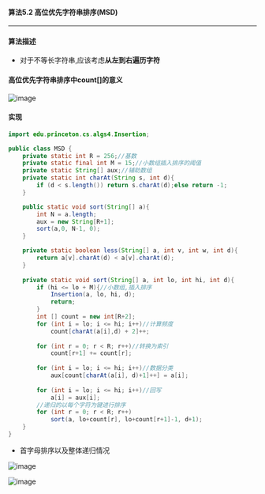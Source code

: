 #### 算法5.2 高位优先字符串排序(MSD)
---

#### 算法描述
+ 对于不等长字符串,应该考虑**从左到右遍历字符**

#### 高位优先字符串排序中count[]的意义

![image](https://github.com/NepJNQ/algs4Note/raw/master/5-String/MSD1.png)

#### 实现
```Java
import edu.princeton.cs.algs4.Insertion;

public class MSD {
    private static int R = 256;//基数
    private static final int M = 15;//小数组插入排序的阈值
    private static String[] aux;//辅助数组
    private static int charAt(String s, int d){
        if (d < s.length()) return s.charAt(d);else return -1;
    }

    public static void sort(String[] a){
        int N = a.length;
        aux = new String[R+1];
        sort(a,0, N-1, 0);
    }

    private static boolean less(String[] a, int v, int w, int d){
        return a[v].charAt(d) < a[v].charAt(d);
    }
    
    private static void sort(String[] a, int lo, int hi, int d){
        if (hi <= lo + M){//小数组,插入排序
            Insertion(a, lo, hi, d);
            return;
        }
        int [] count = new int[R+2];
        for (int i = lo; i <= hi; i++)//计算频度
            count[charAt(a[i],d) + 2]++;
        
        for (int r = 0; r < R; r++)//转换为索引
            count[r+1] += count[r];
        
        for (int i = lo; i <= hi; i++)//数据分类
            aux[count[charAt(a[i], d)+1]++] = a[i];
        
        for (int i = lo; i <= hi; i++)//回写
            a[i] = aux[i];
        //递归的以每个字符为键进行排序
        for (int r = 0; r < R; r++)
            sort(a, lo+count[r], lo+count[r+1]-1, d+1);
    }
}
```

+ 首字母排序以及整体递归情况

![image](https://github.com/NepJNQ/algs4Note/raw/master/5-String/MSD.png)

![image](https://github.com/NepJNQ/algs4Note/raw/master/5-String/MSD2.png)
